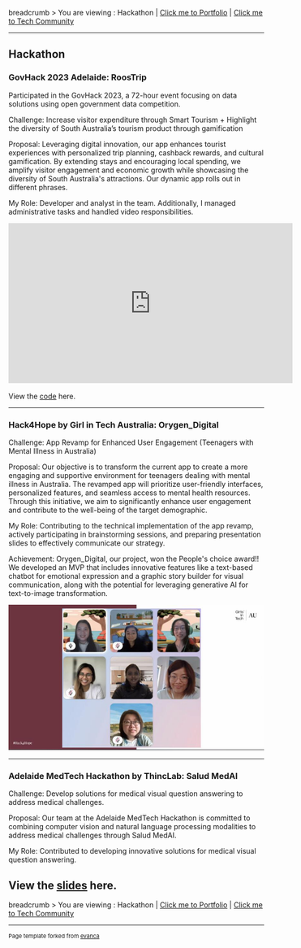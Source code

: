 breadcrumb > You are viewing : Hackathon | [Click me to Portfolio](/index.md) | [Click me to Tech Community](/Community.md)

---

## Hackathon 

### GovHack 2023 Adelaide: RoosTrip

Participated in the GovHack 2023, a 72-hour event focusing on data solutions using open government data competition.

Challenge: Increase visitor expenditure through Smart Tourism + Highlight the diversity of South Australia’s tourism product through gamification

Proposal: Leveraging digital innovation, our app enhances tourist experiences with personalized trip planning, cashback rewards, and cultural gamification. By extending stays and encouraging local spending, we amplify visitor engagement and economic growth while showcasing the diversity of South Australia's attractions. Our dynamic app rolls out in different phrases.

My Role: Developer and analyst in the team. Additionally, I managed administrative tasks and handled video responsibilities.

<iframe width="560" height="315" src="https://www.youtube.com/embed/EjiI16aQEPI?si=uyHbDSV90_Yjwsw_" title="YouTube video player" frameborder="0" allow="accelerometer; autoplay; clipboard-write; encrypted-media; gyroscope; picture-in-picture; web-share" allowfullscreen></iframe>

View the [code](/gov_hack_2023) here. 

---

### Hack4Hope by Girl in Tech Australia: Orygen_Digital

Challenge: App Revamp for Enhanced User Engagement (Teenagers with Mental Illness in Australia)

Proposal: Our objective is to transform the current app to create a more engaging and supportive environment for teenagers dealing with mental illness in Australia. The revamped app will prioritize user-friendly interfaces, personalized features, and seamless access to mental health resources. Through this initiative, we aim to significantly enhance user engagement and contribute to the well-being of the target demographic.

My Role: Contributing to the technical implementation of the app revamp, actively participating in brainstorming sessions, and preparing presentation slides to effectively communicate our strategy.

Achievement: Orygen_Digital, our project, won the People's choice award!! We developed an MVP that includes innovative features like a text-based chatbot for emotional expression and a graphic story builder for visual communication, along with the potential for leveraging generative AI for text-to-image transformation.

![Our awesome group](images/1697422610153.jpg)

---

### Adelaide MedTech Hackathon by ThincLab: Salud MedAI

Challenge: Develop solutions for medical visual question answering to address medical challenges.

Proposal: Our team at the Adelaide MedTech Hackathon is committed to combining computer vision and natural language processing modalities to address medical challenges through Salud MedAI.

My Role: Contributed to developing innovative solutions for medical visual question answering.

View the [slides](/pdf/Salud_MedAI.pdf) here. 
---
breadcrumb > You are viewing : Hackathon | [Click me to Portfolio](/index.md) | [Click me to Tech Community](/Community.md)


---
<p style="font-size:11px">Page template forked from <a href="https://github.com/evanca/quick-portfolio">evanca</a></p>
<!-- Remove above link if you don't want to attribute -->
